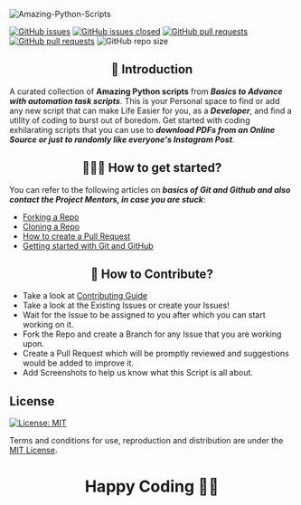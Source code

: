 ![Amazing-Python-Scripts](https://socialify.git.ci/Yashbhadiyadra/Amazing-Python-Scripts/image?description=1&forks=1&issues=1&language=1&logo=https%3A%2F%2Fuser-images.githubusercontent.com%2F55796944%2F104455539-7258a200-55cd-11eb-90dc-7c9981e73d72.png&owner=1&pulls=1&stargazers=1&theme=Light)

[![GitHub issues](https://img.shields.io/github/issues/Yashbhadiyadra/Amazing-Python-Scripts.svg)](https://github.com/Yashbhadiyadra/Amazing-Python-Scripts/issues)
[![GitHub issues closed](https://img.shields.io/github/issues-closed/Yashbhadiyadra/Amazing-Python-Scripts.svg)](https://github.com/Yashbhadiyadra/Amazing-Python-Scripts/issues?q=is%3Aissue+is%3Aclosed)
[![GitHub pull requests](https://img.shields.io/github/issues-pr/Yashbhadiyadra/Amazing-Python-Scripts.svg)](https://github.com/Yashbhadiyadra/Amazing-Python-Scripts/pulls)
[![GitHub pull requests](https://img.shields.io/github/issues-pr-closed/Yashbhadiyadra/Amazing-Python-Scripts.svg)](https://github.com/Yashbhadiyadra/Amazing-Python-Scripts/pulls?q=is%3Apr+is%3Aclosed) ![GitHub repo size](https://img.shields.io/github/repo-size/Yashbhadiyadra/Amazing-Python-Scripts?color=yellow) 

<h2 align=center> 📑 Introduction </h2>

A curated collection of **Amazing Python scripts** from **_Basics to Advance with automation task scripts_**. This is your Personal space to find or add any new script
that can make Life Easier for you, as a **_Developer_**, and find a utility of coding to burst out of boredom. Get started with coding exhilarating scripts that you can use to **_download PDFs from an Online Source or just to randomly like everyone's Instagram Post_**.

<h2 align=center> 👨🏻‍💻 How to get started? </h2> 

You can refer to the following articles on **_basics of Git and Github and also contact the Project Mentors, in case you are stuck_**:

- [Forking a Repo](https://help.github.com/en/github/getting-started-with-github/fork-a-repo)
- [Cloning a Repo](https://help.github.com/en/desktop/contributing-to-projects/creating-a-pull-request)
- [How to create a Pull Request](https://opensource.com/article/19/7/create-pull-request-github)
- [Getting started with Git and GitHub](https://towardsdatascience.com/getting-started-with-git-and-github-6fcd0f2d4ac6)


<h2 align=center> 📝 How to Contribute? </h2>  

- Take a look at [Contributing Guide](https://github.com/Yashbhadiyadra/Amazing-Python-Scripts/blob/master/CONTRIBUTING.md)
- Take a look at the Existing Issues or create your Issues!
- Wait for the Issue to be assigned to you after which you can start working on it.
- Fork the Repo and create a Branch for any Issue that you are working upon.
- Create a Pull Request which will be promptly reviewed and suggestions would be added to improve it.
- Add Screenshots to help us know what this Script is all about.

## License
[![License: MIT](https://img.shields.io/badge/License-MIT-yellow.svg)](https://opensource.org/licenses/MIT)

Terms and conditions for use, reproduction and distribution are under the [MIT License](https://opensource.org/license/mit/).

<h1 align=center>Happy Coding 👨‍💻 </h1>
